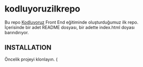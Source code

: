 # kodluyoruzilkrepo


Bu repo [Kodluyoruz](https//:app.patika.dev) Front End eğitiminde oluşturduğumuz ilk repo. İçerisinde bir adet README dosyası, bir adette index.html doyası barındırıyor.

## INSTALLATION
Öncelik projeyi klonlayın. (
